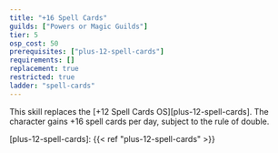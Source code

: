 ```yaml
---
title: "+16 Spell Cards"
guilds: ["Powers or Magic Guilds"]
tier: 5
osp_cost: 50
prerequisites: ["plus-12-spell-cards"]
requirements: []
replacement: true
restricted: true
ladder: "spell-cards"
---
```

This skill replaces the [+12 Spell Cards OS][plus-12-spell-cards]. The character gains +16 spell cards per day, subject to the rule of double.

[plus-12-spell-cards]: {{< ref "plus-12-spell-cards" >}}
